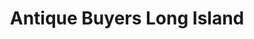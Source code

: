 ---
title: "Antique Buyers Long Island"
url: /east-rockaway/antique-buyers-long-island/
shop: Leiher
---